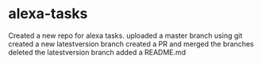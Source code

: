 # alexa-tasks
Created a new repo for alexa tasks.
uploaded a master branch using git
created a new latestversion branch
created a PR and merged the branches
deleted the latestversion branch
added a README.md
